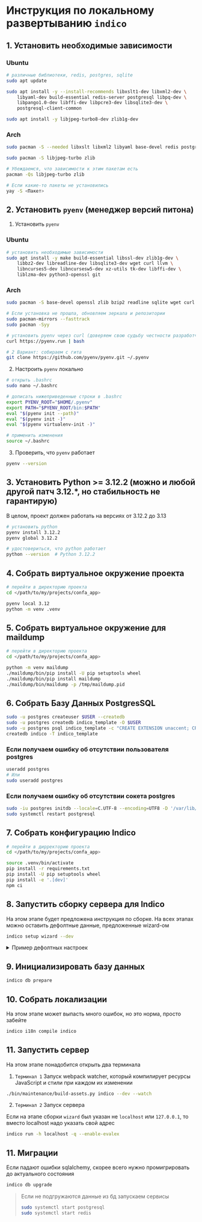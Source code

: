# Инструкция по локальному развертыванию `indico`
## 1. Установить необходимые зависимости
### Ubuntu
```bash
# различные библиотеки, redis, postgres, sqlite
sudo apt update

sudo apt install -y --install-recommends libxslt1-dev libxml2-dev \
    libyaml-dev build-essential redis-server postgresql libpq-dev \
    libpango1.0-dev libffi-dev libpcre3-dev libsqlite3-dev \
    postgresql-client-common
```

```bash
sudo apt install -y libjpeg-turbo8-dev zlib1g-dev
```

### Arch
```bash
sudo pacman -S --needed libxslt libxml2 libyaml base-devel redis postgresql postgresql-libs pango libffi pcre sqlite
```

```bash
sudo pacman -S libjpeg-turbo zlib

# Убеждаемся, что зависимости к этим пакетам есть
pacman -Qs libjpeg-turbo zlib

# Если какие-то пакеты не установились
yay -S <Пакет>
```

## 2. Установить `pyenv` (менеджер версий питона)
1. Установить `pyenv`
### Ubuntu
```bash
# установить необходимые зависимости
sudo apt install -y make build-essential libssl-dev zlib1g-dev \
    libbz2-dev libreadline-dev libsqlite3-dev wget curl llvm \
    libncurses5-dev libncursesw5-dev xz-utils tk-dev libffi-dev \
    liblzma-dev python3-openssl git
```

### Arch
```bash
sudo pacman -S base-devel openssl zlib bzip2 readline sqlite wget curl llvm ncurses xz tk libffi xz git python

# Если установка не прошла, обновляем зеркала и репозитории
sudo pacman-mirrors --fasttrack
sudo pacman -Syy
```

```bash
# установить pyenv через curl (доверяем свою судьбу честности разработчика)
curl https://pyenv.run | bash

# 2 Вариант: собираем с гита
git clone https://github.com/pyenv/pyenv.git ~/.pyenv
```

2. Настроить `pyenv` локально
```bash
# открыть .bashrc
sudo nano ~/.bashrc

# дописать нижеприведенные строки в .bashrc
export PYENV_ROOT="$HOME/.pyenv"
export PATH="$PYENV_ROOT/bin:$PATH"
eval "$(pyenv init --path)"
eval "$(pyenv init -)"
eval "$(pyenv virtualenv-init -)"

# применить изменения
source ~/.bashrc
```

3. Проверить, что `pyenv` работает
```bash
pyenv --version
```

## 3. Установить Python >= 3.12.2 (можно и любой другой патч 3.12.*, но стабильность не гарантирую)
В целом, проект должен работать на версиях от 3.12.2 до 3.13
```bash
# установить python
pyenv install 3.12.2
pyenv global 3.12.2
```

```bash
# удостовериться, что python работает
python --version  # Python 3.12.2
```

## 4. Собрать виртуальное окружение проекта
```bash
# перейти в директорию проекта
cd </path/to/my/projects/confa_app>

pyenv local 3.12
python -m venv .venv
```

## 5. Собрать виртуальное окружение для maildump
```bash
# перейти в директорию проекта
cd </path/to/my/projects/confa_app>

python -m venv maildump
./maildump/bin/pip install -U pip setuptools wheel
./maildump/bin/pip install maildump
./maildump/bin/maildump -p /tmp/maildump.pid
```

## 6. Собрать Базу Данных PostgresSQL
```bash
sudo -u postgres createuser $USER --createdb
sudo -u postgres createdb indico_template -O $USER
sudo -u postgres psql indico_template -c "CREATE EXTENSION unaccent; CREATE EXTENSION pg_trgm;"
createdb indico -T indico_template
```

### Если получаем ошибку об отсутствии пользователя postgres
```bash
useradd postgres
# Или
sudo useradd postgres
```

### Если получаем ошибку об отсутствии сокета postgres
```bash
sudo -iu postgres initdb --locale=C.UTF-8 --encoding=UTF8 -D '/var/lib/postgres/data'
sudo systemctl restart postgresql
```

## 7. Собрать конфигурацию Indico
```bash
# перейти в дирректорию проекта
cd </path/to/my/projects/confa_app>

source .venv/bin/activate
pip install -r requirements.txt
pip install -U pip setuptools wheel
pip install -e '.[dev]'
npm ci
```

## 8. Запустить сборку сервера для Indico
На этом этапе будет предложена инструкция по сборке. На всех этапах можно оставить дефолтные данные, предложенные wizard-ом
```bash
indico setup wizard --dev
```

<details>
<summary>Пример дефолтных настроек</summary>

```bash
Indico root path: /projects
Indico URL: http://127.0.0.1:8000
PostgreSQL database URI: postgresql:///indico
Redis URI (celery): redis://127.0.0.1:6379/0
Redis URI (cache): redis://127.0.0.1:6379/1
Contact email: its_a_test@mail.ru
Admin email: its_a_test@mail.ru
No-reply email: noreply@mail.ru
SMTP host: 127.0.0.1
SMTP port: 1025
SMTP username: dmitriy
SMTP password: ************
Keep these settings anyway? [y/N]: y
Default locale: en_US
Default timezone: Europe/Moscow
Enable room booking? [y/N]: y
Enable system notices? [Y/n]: y
```
</details>

## 9. Инициализировать базу данных
```bash
indico db prepare
```

## 10. Собрать локализации
На этом этапе может выпасть много ошибок, но это норма, просто забейте
```bash
indico i18n compile indico
```

## 11. Запустить сервер
На этом этапе понадобится открыть два терминала
1. `Терминал 1` Запуск webpack watcher, который компилирует ресурсы JavaScript и стили при каждом их изменении
```bash
./bin/maintenance/build-assets.py indico --dev --watch
```
2. `Терминал 2` Запуск сервера

Если на этапе сборки `wizard` был указан не `localhost` или `127.0.0.1`, то вместо localhost надо указать свой адрес
```bash
indico run -h localhost -q --enable-evalex
```

## 11. Миграции
Если падают ошибки sqlalchemy, скорее всего нужно промигрировать до актуального состояния
```bash
indico db upgrade
```


> Если не подгружаются данные из бд запускаем сервисы
> ```bash
> sudo systemctl start postgresql
> sudo systemctl start redis
> ```
